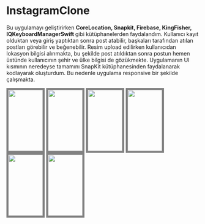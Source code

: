 # InstagramClone

<p> Bu uygulamayı geliştirirken <b> CoreLocation, Snapkit, Firebase, KingFisher, IQKeyboardManagerSwift </b> gibi kütüphanelerden faydalandım. 
Kullanıcı kayıt olduktan veya giriş yaptıktan sonra post atabilir, başkaları tarafından atılan postları görebilir ve beğenebilir. Resim upload edilirken kullanıcıdan lokasyon bilgisi alınmakta, bu şekilde post atıldıktan sonra postun hemen üstünde kullanıcının şehir ve ülke bilgisi de gözükmekte. Uygulamanın UI kısmının neredeyse tamamını SnapKit kütüphanesinden faydalanarak kodlayarak oluşturdum. Bu nedenle uygulama responsive bir şekilde çalışmakta. </p>

<div>
<img src="https://user-images.githubusercontent.com/47320654/138154052-19ddb98b-b1be-4995-9533-7a3bbc61569a.png"  width="90" height="160" style="border:5px solid grey">
<img src="https://user-images.githubusercontent.com/47320654/138154071-0e992138-65a1-40ba-91bd-0419acdc3f84.png"  width="90" height="160" style="border:5px solid grey">
<img src="https://user-images.githubusercontent.com/47320654/138154075-e7c58b84-56a2-4851-b1fe-61b4ba61c65d.png"  width="90" height="160" style="border:5px solid grey">
<img src="https://user-images.githubusercontent.com/47320654/138154079-d3ed8a91-df82-464b-9ce9-ef30241275d9.png"  width="90" height="160" style="border:5px solid grey">
<img src="https://user-images.githubusercontent.com/47320654/138154084-940abcb8-81ea-425b-bcd1-a4b024d81cdb.png"  width="90" height="160" style="border:5px solid grey">
<img src="https://user-images.githubusercontent.com/47320654/138154085-e6daefb5-514b-4e68-80a0-bb3f7cb9c6f5.png"  width="90" height="160" style="border:5px solid grey">
</div>

